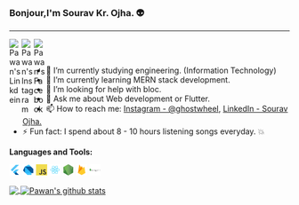 ### Bonjour,I'm Sourav Kr. Ojha. :alien:

<hr/>

<a href="https://www.linkedin.com/in/sourav-kumar-ojha-82ba81195/">
  <img align="left" alt="Pawan's Linkdein" width="22px" src="https://cdn.jsdelivr.net/npm/simple-icons@v3/icons/linkedin.svg" />
</a>
<a href="https://www.instagram.com/_ghost_wheel_/">
  <img align="left" alt="Pawan's Instagram" width="22px" src="https://cdn.jsdelivr.net/npm/simple-icons@v3/icons/instagram.svg" />
</a>
<a href="https://www.facebook.com/sourav.ojha.904/">
  <img align="left" alt="Pawan's Facebook" width="22px" src="https://cdn.jsdelivr.net/npm/simple-icons@v3/icons/facebook.svg" />
</a>

<br/>
<br/>

- 🔭 I’m currently studying engineering. (Information Technology)
- 🌱 I’m currently learning MERN stack development.
- 🤔 I’m looking for help with bloc.
- 💬 Ask me about Web development or Flutter.
- 📫 How to reach me: [Instagram - @ghostwheel](https://www.instagram.com/_ghost_wheel_/), [LinkedIn - Sourav Ojha.](https://www.linkedin.com/in/sourav-kumar-ojha-82ba81195/)
- ⚡ Fun fact: I spend about 8 - 10 hours listening songs everyday. :boom:

**Languages and Tools:**  

<code><img height="20" src="https://raw.githubusercontent.com/github/explore/80688e429a7d4ef2fca1e82350fe8e3517d3494d/topics/flutter/flutter.png"></code>
<code><img height="20" src="https://raw.githubusercontent.com/github/explore/80688e429a7d4ef2fca1e82350fe8e3517d3494d/topics/dart/dart.png"></code>
<code><img height="20" src="https://raw.githubusercontent.com/github/explore/80688e429a7d4ef2fca1e82350fe8e3517d3494d/topics/javascript/javascript.png"></code>
<code><img height="20" src="https://raw.githubusercontent.com/github/explore/80688e429a7d4ef2fca1e82350fe8e3517d3494d/topics/react/react.png"></code>
<code><img height="20" src="https://raw.githubusercontent.com/github/explore/80688e429a7d4ef2fca1e82350fe8e3517d3494d/topics/nodejs/nodejs.png"></code>
<code><img height="20" src="https://raw.githubusercontent.com/github/explore/80688e429a7d4ef2fca1e82350fe8e3517d3494d/topics/firebase/firebase.png"></code>
<code><img height="20" src="https://raw.githubusercontent.com/github/explore/80688e429a7d4ef2fca1e82350fe8e3517d3494d/topics/mongodb/mongodb.png"></code>  

<a href="https://github.com/iampawan">
  <img align="center" src="https://github-readme-stats.vercel.app/api/top-langs/?username=bughunter-99&theme=light&hide_langs_below=1" />
</a>

<a href="https://github.com/iampawan">
 <img align="center" src="https://github-readme-stats.vercel.app/api?username=bughunter-99&show_icons=true&theme=light&line_height=27" alt="Pawan's github stats"/
